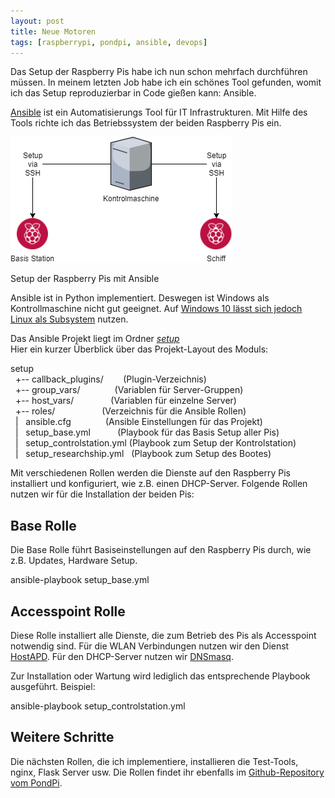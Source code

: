 ```yaml
---
layout: post
title: Neue Motoren
tags: [raspberrypi, pondpi, ansible, devops]
---
```


Das Setup der Raspberry Pis habe ich nun schon mehrfach durchführen müssen. In meinem letzten Job habe ich ein schönes Tool gefunden, womit ich das Setup reproduzierbar in Code gießen kann: Ansible.

[Ansible](https://www.ansible.com/) ist ein Automatisierungs Tool für IT Infrastrukturen. Mit Hilfe des Tools richte ich das Betriebssystem der beiden Raspberry Pis ein.

![](/assets/pondpi/ansible-setup.png)

Setup der Raspberry Pis mit Ansible

Ansible ist in Python implementiert. Deswegen ist Windows als Kontrollmaschine nicht gut geeignet. Auf [Windows 10 lässt sich jedoch Linux als Subsystem](https://docs.microsoft.com/en-us/windows/wsl/install-win10) nutzen.

Das Ansible Projekt liegt im Ordner [_setup_](https://github.com/meinjens/pondpi/tree/master/setup)   
Hier ein kurzer Überblick über das Projekt-Layout des Moduls:

setup  
  +-- callback\_plugins/        (Plugin-Verzeichnis)  
  +-- group\_vars/              (Variablen für Server-Gruppen)  
  +-- host\_vars/               (Variablen für einzelne Server)  
  +-- roles/                   (Verzeichnis für die Ansible Rollen)  
  |   ansible.cfg              (Ansible Einstellungen für das Projekt)  
  |   setup\_base.yml           (Playbook für das Basis Setup aller Pis)  
  |   setup\_controlstation.yml (Playbook zum Setup der Kontrolstation)  
  |   setup\_researchship.yml   (Playbook zum Setup des Bootes)

Mit verschiedenen Rollen werden die Dienste auf den Raspberry Pis installiert und konfiguriert, wie z.B. einen DHCP-Server. Folgende Rollen nutzen wir für die Installation der beiden Pis:

## Base Rolle

Die Base Rolle führt Basiseinstellungen auf den Raspberry Pis durch, wie z.B. Updates, Hardware Setup.

ansible-playbook setup\_base.yml

## Accesspoint Rolle

Diese Rolle installiert alle Dienste, die zum Betrieb des Pis als Accesspoint notwendig sind. Für die WLAN Verbindungen nutzen wir den Dienst [HostAPD](https://packages.debian.org/de/stretch/hostapd). Für den DHCP-Server nutzen wir [DNSmasq](https://packages.debian.org/stretch/dnsmasq).

Zur Installation oder Wartung wird lediglich das entsprechende Playbook ausgeführt. Beispiel:

ansible-playbook setup\_controlstation.yml

## Weitere Schritte

Die nächsten Rollen, die ich implementiere, installieren die Test-Tools, nginx, Flask Server usw. Die Rollen findet ihr ebenfalls im [Github-Repository vom PondPi](https://github.com/meinjens/pondpi/tree/master/setup).